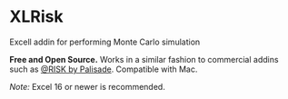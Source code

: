 # XLRisk
Excell addin for performing Monte Carlo simulation

**Free and Open Source.**
Works in a similar fashion to commercial addins such as [@RISK by Palisade](http://www.palisade.com).  Compatible with Mac.

*Note:*
Excel 16 or newer is recommended.
